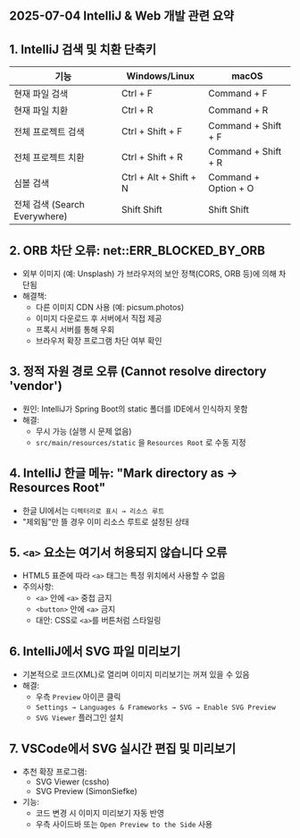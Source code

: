 ## 2025-07-04 IntelliJ & Web 개발 관련 요약

## 1. IntelliJ 검색 및 치환 단축키

| 기능 | Windows/Linux | macOS |
|------|---------------|--------|
| 현재 파일 검색 | Ctrl + F | Command + F |
| 현재 파일 치환 | Ctrl + R | Command + R |
| 전체 프로젝트 검색 | Ctrl + Shift + F | Command + Shift + F |
| 전체 프로젝트 치환 | Ctrl + Shift + R | Command + Shift + R |
| 심볼 검색 | Ctrl + Alt + Shift + N | Command + Option + O |
| 전체 검색 (Search Everywhere) | Shift Shift | Shift Shift |

## 2. ORB 차단 오류: net::ERR_BLOCKED_BY_ORB

- 외부 이미지 (예: Unsplash) 가 브라우저의 보안 정책(CORS, ORB 등)에 의해 차단됨
- 해결책:
  - 다른 이미지 CDN 사용 (예: picsum.photos)
  - 이미지 다운로드 후 서버에서 직접 제공
  - 프록시 서버를 통해 우회
  - 브라우저 확장 프로그램 차단 여부 확인

## 3. 정적 자원 경로 오류 (Cannot resolve directory 'vendor')

- 원인: IntelliJ가 Spring Boot의 static 폴더를 IDE에서 인식하지 못함
- 해결:
  - 무시 가능 (실행 시 문제 없음)
  - `src/main/resources/static` 을 `Resources Root` 로 수동 지정

## 4. IntelliJ 한글 메뉴: "Mark directory as → Resources Root"

- 한글 UI에서는 `디렉터리로 표시 → 리소스 루트`
- "제외됨"만 뜰 경우 이미 리소스 루트로 설정된 상태

## 5. `<a>` 요소는 여기서 허용되지 않습니다 오류

- HTML5 표준에 따라 `<a>` 태그는 특정 위치에서 사용할 수 없음
- 주의사항:
  - `<a>` 안에 `<a>` 중첩 금지
  - `<button>` 안에 `<a>` 금지
  - 대안: CSS로 `<a>`를 버튼처럼 스타일링

## 6. IntelliJ에서 SVG 파일 미리보기

- 기본적으로 코드(XML)로 열리며 이미지 미리보기는 꺼져 있을 수 있음
- 해결:
  - 우측 `Preview` 아이콘 클릭
  - `Settings → Languages & Frameworks → SVG → Enable SVG Preview`
  - `SVG Viewer` 플러그인 설치

## 7. VSCode에서 SVG 실시간 편집 및 미리보기

- 추천 확장 프로그램:
  - SVG Viewer (cssho)
  - SVG Preview (SimonSiefke)
- 기능:
  - 코드 변경 시 이미지 미리보기 자동 반영
  - 우측 사이드바 또는 `Open Preview to the Side` 사용

